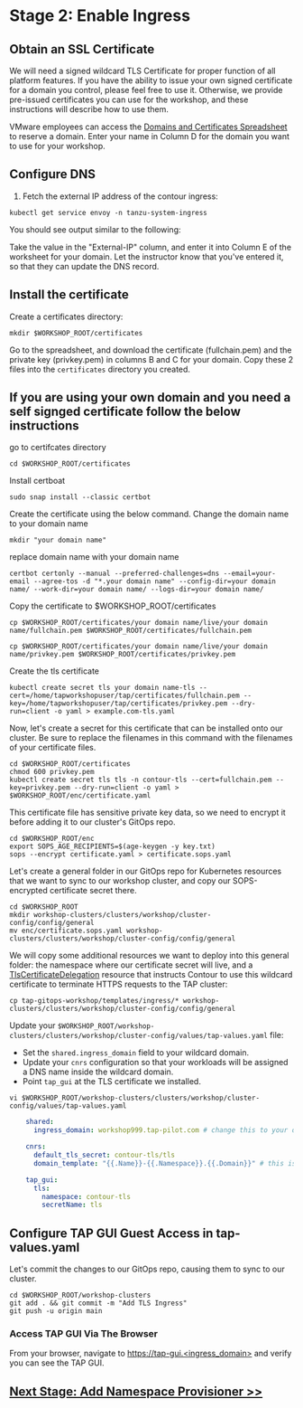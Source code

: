 # Stage 2: Enable Ingress

## Obtain an SSL Certificate

We will need a signed wildcard TLS Certificate for proper function of all platform features. If you have the ability to issue your own signed certificate for a domain you control, please feel free to use it. Otherwise, we provide pre-issued certificates you can use for the workshop, and these instructions will describe how to use them.

VMware employees can access the [Domains and Certificates Spreadsheet](https://onevmw.sharepoint.com/:x:/s/TanzuApplicationPlatformTAPTSL/EcyhihIXXdxHoagtOm9x_SEB3yNIce8OjDtnhRtJlPkgZw?e=Ph4e4p) to reserve a domain. Enter your name in Column D for the domain you want to use for your workshop.

## Configure DNS

1. Fetch the external IP address of the contour ingress:

```execute
kubectl get service envoy -n tanzu-system-ingress
```

You should see output similar to the following:


Take the value in the "External-IP" column, and enter it into Column E of the worksheet for your domain. Let the instructor know that you've entered it, so that they can update the DNS record.

## Install the certificate

Create a certificates directory:
```execute
mkdir $WORKSHOP_ROOT/certificates
```
Go to the spreadsheet, and download the certificate (fullchain.pem) and the private key (privkey.pem) in columns B and C for your domain. Copy these 2 files into the `certificates` directory you created.
## If you are using your own domain and you need a self signged certificate follow the below instructions
go to certifcates directory
```execute
cd $WORKSHOP_ROOT/certificates
```
Install certboat
```execute
sudo snap install --classic certbot
```
Create the certificate using the below command. Change the domain name to your domain name
``` copy
mkdir "your domain name"
```
replace domain name with your domain name
``` copy
certbot certonly --manual --preferred-challenges=dns --email=your-email --agree-tos -d "*.your domain name" --config-dir=your domain name/ --work-dir=your domain name/ --logs-dir=your domain name/
```
Copy the certificate to $WORKSHOP_ROOT/certificates
``` copy
cp $WORKSHOP_ROOT/certificates/your domain name/live/your domain name/fullchain.pem $WORKSHOP_ROOT/certificates/fullchain.pem
```
```copy
cp $WORKSHOP_ROOT/certificates/your domain name/live/your domain name/privkey.pem $WORKSHOP_ROOT/certificates/privkey.pem
```
Create the tls certificate
``` copy
kubectl create secret tls your domain name-tls --cert=/home/tapworkshopuser/tap/certificates/fullchain.pem --key=/home/tapworkshopuser/tap/certificates/privkey.pem --dry-run=client -o yaml > example.com-tls.yaml
```


Now, let's create a secret for this certificate that can be installed onto our cluster. Be sure to replace the filenames in this command with the filenames of your certificate files.
```execute
cd $WORKSHOP_ROOT/certificates
chmod 600 privkey.pem
kubectl create secret tls tls -n contour-tls --cert=fullchain.pem --key=privkey.pem --dry-run=client -o yaml > $WORKSHOP_ROOT/enc/certificate.yaml
```

This certificate file has sensitive private key data, so we need to encrypt it before adding it to our cluster's GitOps repo.

```execute
cd $WORKSHOP_ROOT/enc
export SOPS_AGE_RECIPIENTS=$(age-keygen -y key.txt)
sops --encrypt certificate.yaml > certificate.sops.yaml
```

Let's create a general folder in our GitOps repo for Kubernetes resources that we want to sync to our workshop cluster, and copy our SOPS-encrypted certificate secret there.

```execute
cd $WORKSHOP_ROOT
mkdir workshop-clusters/clusters/workshop/cluster-config/config/general
mv enc/certificate.sops.yaml workshop-clusters/clusters/workshop/cluster-config/config/general
```

We will copy some additional resources we want to deploy into this general folder: the namespace where our certificate secret will live, and a [TlsCertificateDelegation](https://projectcontour.io/docs/1.25/config/tls-delegation/) resource that instructs Contour to use this wildcard certificate to terminate HTTPS requests to the TAP cluster:

```execute
cp tap-gitops-workshop/templates/ingress/* workshop-clusters/clusters/workshop/cluster-config/config/general
```

Update your `$WORKSHOP_ROOT/workshop-clusters/clusters/workshop/cluster-config/values/tap-values.yaml` file:
- Set the `shared.ingress_domain` field to your wildcard domain.
- Update your `cnrs` configuration so that your workloads will be assigned a DNS name inside the wildcard domain.
- Point `tap_gui` at the TLS certificate we installed.
```execute
vi $WORKSHOP_ROOT/workshop-clusters/clusters/workshop/cluster-config/values/tap-values.yaml
```
```yaml
    shared:
      ingress_domain: workshop999.tap-pilot.com # change this to your domain

    cnrs:
      default_tls_secret: contour-tls/tls
      domain_template: "{{.Name}}-{{.Namespace}}.{{.Domain}}" # this is a go-template

    tap_gui:
      tls:
        namespace: contour-tls
        secretName: tls
```

## Configure TAP GUI Guest Access in tap-values.yaml

Let's commit the changes to our GitOps repo, causing them to sync to our cluster.

```execute
cd $WORKSHOP_ROOT/workshop-clusters
git add . && git commit -m "Add TLS Ingress"
git push -u origin main
```

### Access TAP GUI Via The Browser

From your browser, navigate to [https://tap-gui.<ingress_domain>](https://tap-gui.<ingress_domain>) and verify you can see the TAP GUI.

## [Next Stage: Add Namespace Provisioner >>](Stage-3-Namespace-Provisioner.md)
